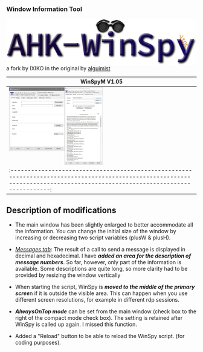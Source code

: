### Window Information Tool

<img src="https://github.com/Ixiko/AHK-WinSpyM/blob/master/Resources/AHK-WinSpy.svg" align="left"  scale="20%" />

a fork by IXIKO in the original by [alguimist](https://sourceforge.net/u/alguimist/profile/)



|   WinSpyM V1.05   |
| ---- |
| <img src="https://github.com/Ixiko/AHK-WinSpyM/blob/master/Resources/WindowShot1.JPG" alt="WindowShot1" align="left" style="zoom: 20%;" /> <img src="https://github.com/Ixiko/AHK-WinSpyM/blob/master/Resources/WindowShot.JPG" alt="WindowShot" align="left" style="zoom: 20%;" /> <br> |
| :---------------------------------------------------------------------------------------------------------------------------------------------------------------------------: |

## Description of modifications

* The main window has been slightly enlarged to better accommodate all the information. You can change the initial size of the window by increasing or decreasing two script variables (plusW & plusH). 

- <u>*Messages tab*</u>: The result of a call to send a message is displayed in decimal and hexadecimal.
I have ***added an area for the description of message numbers***. So far, however, only part of the information is available. Some descriptions are quite long, so more clarity had to be provided by resizing the window vertically

- When starting the script, WinSpy is ***moved to the middle of the primary scree***n if it is outside the visible area. This can happen when you use different screen resolutions, for example in different rdp sessions.

- ***AlwaysOnTop mode*** can be set from the main window (check box to the right of the compact mode check box).
The setting is retained after WinSpy is called up again. I missed this function. 

* Added a "Reload" button to be able to reload the WinSpy script. (for coding purposes).





